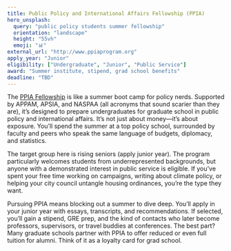 ```yaml
---
title: Public Policy and International Affairs Fellowship (PPIA)
hero_unsplash:
  query: "public policy students summer fellowship"
  orientation: "landscape"
  height: "55vh"
  emoji: "📊"
external_url: "http://www.ppiaprogram.org"
apply_year: "Junior"
eligibility: ["Undergraduate", "Junior", "Public Service"]
award: "Summer institute, stipend, grad school benefits"
deadline: "TBD"
---
```


The [PPIA Fellowship](http://www.ppiaprogram.org) is like a summer boot camp for policy nerds. Supported by APPAM, APSIA, and NASPAA (all acronyms that sound scarier than they are), it’s designed to prepare undergraduates for graduate school in public policy and international affairs. It’s not just about money—it’s about exposure. You’ll spend the summer at a top policy school, surrounded by faculty and peers who speak the same language of budgets, diplomacy, and statistics.

The target group here is rising seniors (apply junior year). The program particularly welcomes students from underrepresented backgrounds, but anyone with a demonstrated interest in public service is eligible. If you’ve spent your free time working on campaigns, writing about climate policy, or helping your city council untangle housing ordinances, you’re the type they want.

Pursuing PPIA means blocking out a summer to dive deep. You’ll apply in your junior year with essays, transcripts, and recommendations. If selected, you’ll gain a stipend, GRE prep, and the kind of contacts who later become professors, supervisors, or travel buddies at conferences. The best part? Many graduate schools partner with PPIA to offer reduced or even full tuition for alumni. Think of it as a loyalty card for grad school.